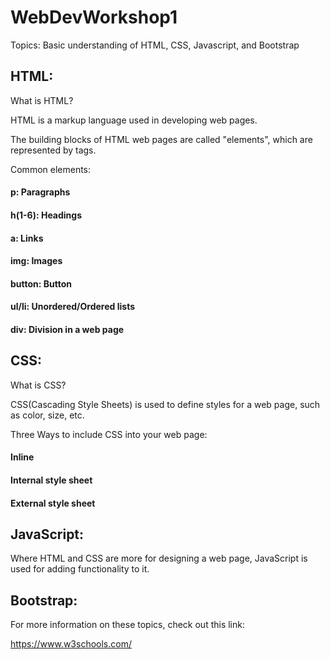 # WebDevWorkshop1
Topics: Basic understanding of HTML, CSS, Javascript, and Bootstrap


## HTML:

What is HTML?


HTML is a markup language used in developing web pages.


The building blocks of HTML web pages are called "elements", which are represented by tags.



Common elements:


#### p: Paragraphs


#### h(1-6): Headings

#### a: Links


#### img: Images


#### button: Button


#### ul/li: Unordered/Ordered lists


#### div: Division in a web page



## CSS:


What is CSS?


CSS(Cascading Style Sheets) is used to define styles for a web page, such as color, size, etc.


Three Ways to include CSS into your web page:


#### Inline 


#### Internal style sheet


#### External style sheet


## JavaScript:


Where HTML and CSS are more for designing a web page, JavaScript is used for adding functionality to it.




## Bootstrap:




For more information on these topics, check out this link:


https://www.w3schools.com/
